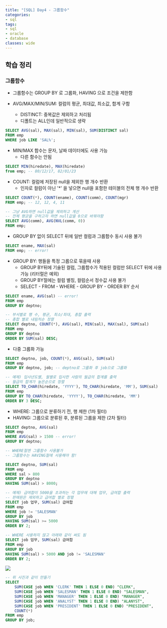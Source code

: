 ```yaml
---
title: "[SQL] Day4 - 그룹함수"
categories:
- sql
tags:
- sql
- oracle
- database
classes: wide
---
```



## 학습 정리

### 그룹함수

- 그룹함수는 GROUP BY 로 그룹화, HAVING 으로 조건을 제한함

- AVG/MAX/MIN/SUM: 컬럼의 평균, 최대값, 최소값, 합계 구함
	- DISTINCT: 중복값은 제외하고 처리됨
	- 디폴트는 ALL인데 일반적으로 생략

```sql
SELECT AVG(sal), MAX(sal), MIN(sal), SUM(DISTINCT sal)
FROM emp
WHERE job LIKE 'SAL%';
```

- MIN/MAX 함수는 문자, 날짜 데이터에도 사용 가능
	- 다른 함수는 안됨

```sql
SELECT MIN(hiredate), MAX(hiredate)
from emp; -- 80/12/17, 82/01/23
```

- COUNT: 컬럼에 저장된 null을 제외한 행 개수 반환
	- 인자로 컬럼이 아닌 '*' 을 넣으면 null을 포함한 테이블의 전체 행 개수 반환

```sql
SELECT COUNT(*), COUNT(ename), COUNT(comm), COUNT(mgr)
FROM emp; -- 12, 12, 4, 11
```

```sql
-- 그냥 AVG하면 null값을 제외하고 계산
-- 전체 평균을 구하고자 하면 null값을 0으로 바꿔야함
SELECT AVG(comm), AVG(NVL(comm, 0))
FROM emp;
```

- GROUP BY 없이 SELECT 뒤에 일반 컬럼과 그룹함수 동시 사용 불가

```sql
SELECT ename, MAX(sal)
FROM emp; -- error!
```

- GROUP BY: 행들을 특정 그룹으로 묶을때 사용
	- GROUP BY뒤에 기술된 컬럼, 그룹함수가 적용된 컬럼만 SELECT 뒤에 사용 가능 (리터럴은 예외)
	- GROUP BY절에는 컬럼 별칭, 컬럼순서 정수값 사용 불가
	- SELECT - FROM - WHERE - GROUP BY - ORDER BY 순서

```sql
SELECT ename, AVG(sal) -- error!
FROM emp
GROUP BY deptno;

-- 부서별로 행 수, 평균, 최소/최대, 총합 출력
-- 총합 별로 내림차순 정렬
SELECT deptno, COUNT(*), AVG(sal), MIN(sal), MAX(sal), SUM(sal)
FROM emp
GROUP BY deptno
ORDER BY SUM(sal) DESC;
```

- 다중 그룹화 가능

```sql
SELECT deptno, job, COUNT(*), AVG(sal), SUM(sal)
FROM emp
GROUP BY deptno, job; -- deptno로 그룹화 후 job으로 그룹화
```

```sql
-- 예제) 입사년도별, 월별로 입사한 사람의 월급의 합계를 출력
-- 월급의 합계가 높은순으로 정렬
SELECT TO_CHAR(hiredate, 'YYYY'), TO_CHAR(hiredate, 'MM'), SUM(sal)
FROM emp
GROUP BY TO_CHAR(hiredate, 'YYYY'), TO_CHAR(hiredate, 'MM')
ORDER BY 3 DESC;
```

- WHERE: 그룹으로 분류하기 전, 행 제한 (1차 필터)
- HAVING: 그룹으로 분류된 후, 분류된 그룹을 제한 (2차 필터)

```sql
SELECT deptno, AVG(sal)
FROM emp
WHERE AVG(sal) > 1500 -- error!
GROUP BY deptno;

-- WHERE절엔 그룹함수 사용불가
-- 그룹함수는 HAVING절에 사용해야 함!

SELECT deptno, SUM(sal)
FROM emp
WHERE sal > 800
GROUP BY deptno
HAVING SUM(sal) > 8000;
```

```sql
-- 예제) 급여합이 5000을 초과하는 각 업무에 대해 업무, 급여합 출력
-- 판매원은 제외하고 급여합 별로 정렬
SELECT job 업무, SUM(sal) 급여합
FROM emp
WHERE job != 'SALESMAN'
GROUP BY job
HAVING SUM(sal) >= 5000
ORDER BY 2;

-- WHERE 사용하지 않고 아래와 같이 써도 됨
SELECT job 업무, SUM(sal) 급여합
FROM emp
GROUP BY job
HAVING SUM(sal) > 5000 AND job != 'SALESMAN'
ORDER BY 2;
```

<img src="{{site.url}}/assets/img/post/sql6.jpg">

```sql
-- 위 사진과 같이 만들기
SELECT
    SUM(CASE job WHEN 'CLERK' THEN 1 ELSE 0 END) "CLERK",
    SUM(CASE job WHEN 'SALESMAN' THEN 1 ELSE 0 END) "SALESMAN",
    SUM(CASE job WHEN 'MANAGER' THEN 1 ELSE 0 END) "MANAGER",
    SUM(CASE job WHEN 'ANALYST' THEN 1 ELSE 0 END) "ALANYST",
    SUM(CASE job WHEN 'PRESIDENT' THEN 1 ELSE 0 END) "PRESIDENT",
    COUNT(*)
FROM emp
GROUP BY job;
```